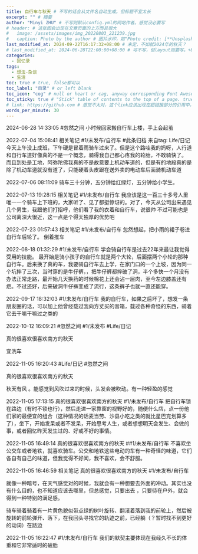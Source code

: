 ```yaml
---
title: 自行车与秋天 # 不写的话会从文件名自动生成。但标题不宜太长
excerpt: "" # 摘要
author: "Minyi ZHU" # 不写则默认config.yml的网站作者。感觉没必要写
# header: # 这张图会出现在文章页面的上方而且很大
#   image: /assets/images/img_20220803_221239.jpg
#   caption: Photo by the author # 图片水印，如"Photo credit: [**Unsplash**](https://unsplash.com)"
last_modified_at: 2024-09-22T16:17:32+08:00 # 未定，不如就2024年的秋天？
# last_modified_at: 2024-06-28T22:00:00+08:00 # 可不写，但layout则要写。+8是东八区
categories: 
  - 回忆录
tags:
  - 想法-杂谈
  - 生活
toc: true # true, false都可以
toc_label: "目录" # or left blank
toc_icon: "cog" # null or heart or cag, anyway corresponding Font Awesome icon name (without fa prefix)
toc_sticky: true # "Stick" table of contents to the top of a page. true: toc floats. false: toc fixed
# link: https://github.com # 感觉不太对，这个link应该出现在超链接部分的引用中，但是试验后发现会变成文章标题的url，所以注释掉了
words_per_minute: 30
---
```



2024-06-28 14:33:05
#忽然之间 小时候回家搬自行车上楼，手上会起茧

2022-07-04 15:08:41
相关笔记
#1/未发布/自行车 #此条归档 来自tag: Life/日记
今天上午没上成班，下午硬是冒着雨骑车过来了。但是这个路哇我的妈呀，人行道和自行车道好像真的不是一个概念，骑得我自己都心疼我的轮胎，不敢骑快了。
而且到处是工地，阿弥陀佛我真的不是故意要上机动车道的，但是有的地段真的是除了机动车道就没有道了，只能硬着头皮跟在送外卖的电动车后面骑机动车道

2022-07-06 08:11:09
骑车三十分钟，五分钟给红绿灯，五分钟给小学生。


2022-07-13 19:28:15
相关笔记
#1/未发布/自行车
我应该是这一百三十多号人里唯一一个骑车上下班的，大家听了、见了都挺惊讶的。对了，今天从公司出来遇见几个男生，我跟他们打招呼，他们看了我的衣着和自行车，说很帅
不过可能也是公司离深大很近，这一点是个得天独厚的优势吧



2022-07-23 01:57:43
相关笔记
#1/未发布/自行车
忽然想起，把小雨的裙子卷进自行车后轮了。
倒着推车


2022-08-18 01:32:29
#1/未发布/自行车 学会骑自行车是过去22年来最让我觉得受用的技能。
最开始是骑小孩子的自行车就是两个大轮，后面摆两个小轮的那种自行车。后来换了真的车，我要骑自行车去上学，在家门口的一个上坡，因为同一个坑摔了三次，当时穿的是牛仔裤，，把牛仔裤都摔破了洞，半个多快一个月没有办法正常走路，最开始几天换药的时候棉花上还会沾一层肉，至今左边膝盖还有疤。不过还好，后来破洞牛仔裤变成了流行，这条裤子也就一直还能穿。



2022-09-17 18:32:03
#1/未发布/自行车 我的自行车，如果之后坏了，想发一条朋友圈的话，可以加上他曾经载过我向方丈买的音箱，载过各种奇怪的东西，骑着它去干嘛干嘛过之类的


2022-10-12 16:09:21
#忽然之间 #1/未发布 #Life/日记

真的很喜欢很喜欢南方的秋天

宜洗车

2022-11-05 16:20:43
#Life/日记 #忽然之间

真的很喜欢很喜欢南方的秋天

秋天有风 。能感觉到风吹过来的时候，头发会被吹动。有一种轻盈的感觉


2022-11-05 17:13:15
真的很喜欢很喜欢南方的秋天 #1/未发布/自行车 把自行车锁在路边（有时不锁也行），然后走进一家靠窗的视野好的，随便什么店，点一份他们家的最便宜的组合（这种情况的话麦当劳、沙县小吃之类的就比星巴克划算多了），坐下，开始发呆或者不发呆，开始思考人生，或者想想明天会发生、会做的事，或者回忆昨天发生过的、好或不好的事情。


2022-11-05 16:49:14
真的很喜欢很喜欢南方的秋天 ##1/未发布/自行车 不喜欢坐公交车或者地铁，就喜欢骑车。公交和地铁这些电动的车有一种奇怪的味道，它们各自有自己的味道，但我觉得不好闻，我不喜欢，会不舒服。


2022-11-05 16:46:59
相关笔记
真的很喜欢很喜欢南方的秋天 #1/未发布/自行车

就像一种暗号，在天气感觉对的时候，我就会有一种想要去外面的冲动。其实也没有什么目的，也不知道应该去哪里，但总感觉，只要出去 ，只要待在户外，就会得到一种特别的满足感。

骑车骑着骑着有一片黄色貌似带点绿的树叶旋转、翻滚着落到我的前轮上，然后被旋转的前轮弹开、落下，在我回头寻找它的轨迹之前，已经躺（？暂时找不到更好的动词）在路边


2022-11-05 16:22:47
#1/未发布/自行车 我们的默契主要体现在我经久不长的体重和它非常适时的破胎


